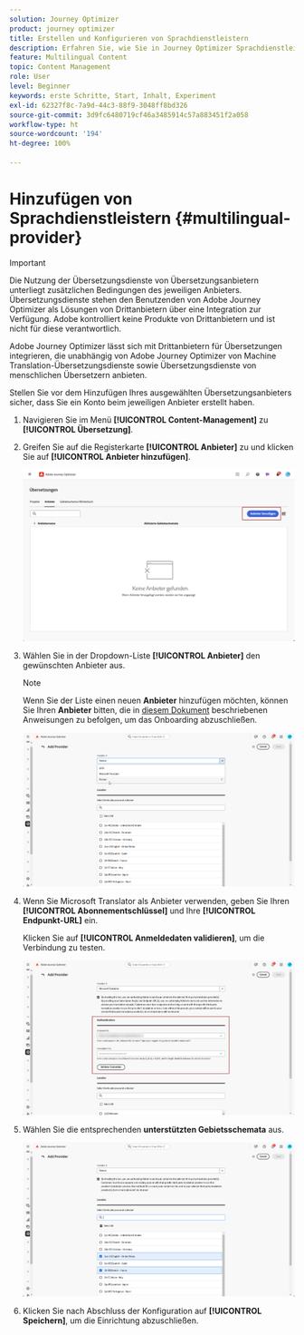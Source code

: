 ```yaml
---
solution: Journey Optimizer
product: journey optimizer
title: Erstellen und Konfigurieren von Sprachdienstleistern
description: Erfahren Sie, wie Sie in Journey Optimizer Sprachdienstleister erstellen und konfigurieren
feature: Multilingual Content
topic: Content Management
role: User
level: Beginner
keywords: erste Schritte, Start, Inhalt, Experiment
exl-id: 62327f8c-7a9d-44c3-88f9-3048ff8bd326
source-git-commit: 3d9fc6480719cf46a3485914c57a883451f2a058
workflow-type: ht
source-wordcount: '194'
ht-degree: 100%

---
```


# Hinzufügen von Sprachdienstleistern {#multilingual-provider}

>[!IMPORTANT]
>
> Die Nutzung der Übersetzungsdienste von Übersetzungsanbietern unterliegt zusätzlichen Bedingungen des jeweiligen Anbieters. Übersetzungsdienste stehen den Benutzenden von Adobe Journey Optimizer als Lösungen von Drittanbietern über eine Integration zur Verfügung. Adobe kontrolliert keine Produkte von Drittanbietern und ist nicht für diese verantwortlich.

Adobe Journey Optimizer lässt sich mit Drittanbietern für Übersetzungen integrieren, die unabhängig von Adobe Journey Optimizer von Machine Translation-Übersetzungsdienste sowie Übersetzungsdienste von menschlichen Übersetzern anbieten.

Stellen Sie vor dem Hinzufügen Ihres ausgewählten Übersetzungsanbieters sicher, dass Sie ein Konto beim jeweiligen Anbieter erstellt haben.

1. Navigieren Sie im Menü **[!UICONTROL Content-Management]** zu **[!UICONTROL Übersetzung]**.

1. Greifen Sie auf die Registerkarte **[!UICONTROL Anbieter]** zu und klicken Sie auf **[!UICONTROL Anbieter hinzufügen]**.

   ![](assets/provider_1.png)

1. Wählen Sie in der Dropdown-Liste **[!UICONTROL Anbieter]** den gewünschten Anbieter aus.

   >[!NOTE]
   >
   >Wenn Sie der Liste einen neuen **Anbieter** hinzufügen möchten, können Sie Ihren **Anbieter** bitten, die in [diesem Dokument](https://developer.adobe.com/gcs/partner/) beschriebenen Anweisungen zu befolgen, um das Onboarding abzuschließen.

   ![](assets/provider_2.png)

1. Wenn Sie Microsoft Translator als Anbieter verwenden, geben Sie Ihren **[!UICONTROL Abonnementschlüssel]** und Ihre **[!UICONTROL Endpunkt-URL]** ein.

   Klicken Sie auf **[!UICONTROL Anmeldedaten validieren]**, um die Verbindung zu testen.

   ![](assets/provider_3.png)

1. Wählen Sie die entsprechenden **unterstützten Gebietsschemata** aus.

   ![](assets/provider_4.png)

1. Klicken Sie nach Abschluss der Konfiguration auf **[!UICONTROL Speichern]**, um die Einrichtung abzuschließen.
